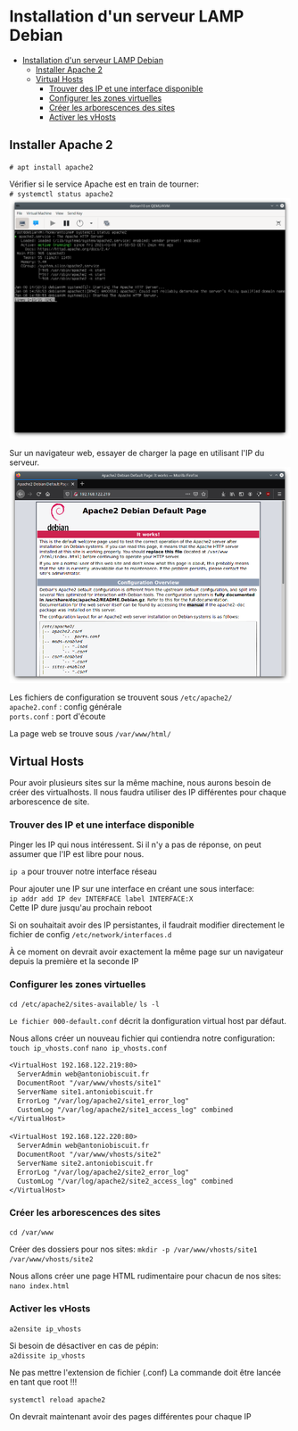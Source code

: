 # Installation d'un serveur LAMP Debian

- [Installation d'un serveur LAMP Debian](#installation-dun-serveur-lamp-debian)
  - [Installer Apache 2](#installer-apache-2)
  - [Virtual Hosts](#virtual-hosts)
    - [Trouver des IP et une interface disponible](#trouver-des-ip-et-une-interface-disponible)
    - [Configurer les zones virtuelles](#configurer-les-zones-virtuelles)
    - [Créer les arborescences des sites](#créer-les-arborescences-des-sites)
    - [Activer les vHosts](#activer-les-vhosts)


## Installer Apache 2
`# apt install apache2`

Vérifier si le service Apache est en train de tourner:  
`# systemctl status apache2`
![2](2.png)

Sur un navigateur web, essayer de charger la page en utilisant l'IP du serveur.
![9](9.png)

Les fichiers de configuration se trouvent sous `/etc/apache2/`  
`apache2.conf` : config générale  
`ports.conf` : port d'écoute  

La page web se trouve sous `/var/www/html/`

## Virtual Hosts
Pour avoir plusieurs sites sur la même machine, nous aurons besoin de créer des virtualhosts. Il nous faudra utiliser des IP différentes pour chaque arborescence de site.

### Trouver des IP et une interface disponible


Pinger les IP qui nous intéressent. Si il n'y a pas de réponse, on peut assumer que l'IP est libre pour nous.

`ip a` pour trouver notre interface réseau

Pour ajouter une IP sur une interface en créant une sous interface:  
`ip addr add IP dev INTERFACE label INTERFACE:X`  
Cette IP dure jusqu'au prochain reboot

Si on souhaitait avoir des IP persistantes, il faudrait modifier directement le fichier de config `/etc/network/interfaces.d`

À ce moment on devrait avoir exactement la même page sur un navigateur depuis la première et la seconde IP

### Configurer les zones virtuelles
`cd /etc/apache2/sites-available/`
`ls -l`

`Le fichier 000-default.conf` décrit la donfiguration virtual host par défaut.

Nous allons créer un nouveau fichier qui contiendra notre configuration:
`touch ip_vhosts.conf`
`nano ip_vhosts.conf`

```
<VirtualHost 192.168.122.219:80>
  ServerAdmin web@antoniobiscuit.fr
  DocumentRoot "/var/www/vhosts/site1"
  ServerName site1.antoniobiscuit.fr
  ErrorLog "/var/log/apache2/site1_error_log"
  CustomLog "/var/log/apache2/site1_access_log" combined
</VirtualHost>

<VirtualHost 192.168.122.220:80>
  ServerAdmin web@antoniobiscuit.fr
  DocumentRoot "/var/www/vhosts/site2"
  ServerName site2.antoniobiscuit.fr
  ErrorLog "/var/log/apache2/site2_error_log"
  CustomLog "/var/log/apache2/site2_access_log" combined
</VirtualHost>
```

### Créer les arborescences des sites

`cd /var/www`

Créer des dossiers pour nos sites:
`mkdir -p /var/www/vhosts/site1 /var/www/vhosts/site2`

Nous allons créer une page HTML rudimentaire pour chacun de nos sites:
`nano index.html`

### Activer les vHosts

`a2ensite ip_vhosts`

Si besoin de désactiver en cas de pépin:  
`a2dissite ip_vhosts`

Ne pas mettre l'extension de fichier (.conf)
La commande doit être lancée en tant que root !!!

`systemctl reload apache2`

On devrait maintenant avoir des pages différentes pour chaque IP